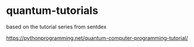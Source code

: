 # quantum-tutorials
based on the tutorial series from sentdex

https://pythonprogramming.net/quantum-computer-programming-tutorial/
